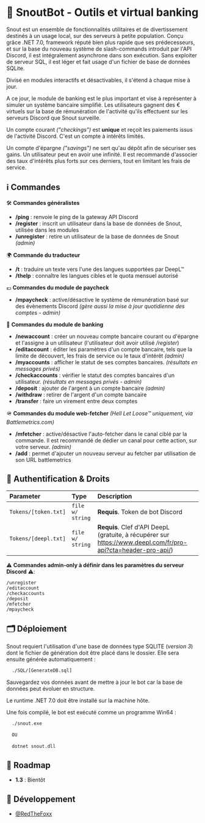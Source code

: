 # 🦊 SnoutBot - Outils et virtual banking

Snout est un ensemble de fonctionnalités utilitaires et de divertissement destinés à un usage local, sur des serveurs à petite population. Conçu grâce .NET 7.0, framework réputé bien plus rapide que ses prédecesseurs, et sur la base du nouveau système de slash-commands introduit par l'API Discord, il est intégralement asynchrone dans son exécution. Sans exploiter de serveur SQL, il est léger et fait usage d'un fichier de base de données SQLite.

Divisé en modules interactifs et désactivables, il s'étend à chaque mise à jour.

A ce jour, le module de banking est le plus important et vise à représenter à simuler un système bancaire simplifié. Les utilisateurs gagnent des € virtuels sur la base de rémunération de l'activité qu'ils effectuent sur les serveurs Discord que Snout surveille.

Un compte courant *("checkings")* est __unique__ et reçoit les paiements issus de l'activité Discord. C'est un compte à intérêts limités. 

Un compte d'épargne *("savings")* ne sert qu'au dépôt afin de sécuriser ses gains. Un utilisateur peut en avoir une infinité. Il est recommandé d'associer des taux d'intérêts plus forts sur ces derniers, tout en limitant les frais de service.

## ℹ️ Commandes

🛠️ **Commandes généralistes**
- **/ping** : renvoie le ping de la gateway API Discord
- **/register** : inscrit un utilisateur dans la base de données de Snout, utilisée dans les modules
- **/unregister** : retire un utilisateur de la base de données de Snout *(admin)*

🌍 **Commande du traducteur**
- **/t** : traduire un texte vers l'une des langues supportées par DeepL™
- **/thelp** : connaître les langues cibles et le quota mensuel autorisé

💶 **Commandes du module de paycheck**
- **/mpaycheck** : active/désactive le système de rémunération basé sur des évènements Discord *(gère aussi la mise à jour quotidienne des comptes - admin)*

🏦 **Commandes du module de banking**
- **/newaccount** : créer un nouveau compte bancaire courant ou d'épargne et l'assigne à un utilisateur (l'utilisateur doit avoir utilisé */register*)
- **/editaccount** : éditer les paramètres d'un compte bancaire, tels que la limite de découvert, les frais de service ou le taux d'intérêt *(admin)*
- **/myaccounts** : afficher le statut de ses comptes bancaires. *(résultats en messages privés)*
- **/checkaccounts** : vérifier le statut des comptes bancaires d'un utilisateur. *(résultats en messages privés - admin)*
- **/deposit** : ajouter de l'argent à un compte bancaire *(admin)*
- **/withdraw** : retirer de l'argent d'un compte bancaire
- **/transfer** : faire un virement entre deux comptes

🪖 **Commandes du module web-fetcher** *(Hell Let Loose™ uniquement, via Battlemetrics.com)*
- **/mfetcher** : active/désactive l'auto-fetcher dans le canal ciblé par la commande. Il est recommandé de dédier un canal pour cette action, sur votre serveur. *(admin)*
- **/add** : permet d'ajouter un nouveau serveur au fetcher par utilisation de son URL battlemetrics

## 🔑 Authentification & Droits

| Parameter | Type     | Description                |
| :-------- | :------- | :------------------------- |
| `Tokens/[token.txt]` | `file w/ string` | **Requis**. Token de bot Discord  |
| `Tokens/[deepl.txt]` | `file w/ string` | **Requis**. Clef d'API DeepL (gratuite, à récupérer sur https://www.deepl.com/fr/pro-api?cta=header-pro-api/)  |


⚠ **Commandes admin-only à définir dans les paramètres du serveur Discord** ⚠️:
```
/unregister
/editaccount
/checkaccounts
/deposit
/mfetcher
/mpaycheck
```

## 🗂️ Déploiement

Snout requiert l'utilisation d'une base de données type SQLITE (*version 3*) dont le fichier de génération doit être placé dans le
dossier. Elle sera ensuite générée automatiquement :
```bash
  ./SQL/[GenerateDB.sql]
```
Sauvegardez vos données avant de mettre à jour le bot car la base de données peut évoluer en structure.

Le runtime .NET 7.0 doit être installé sur la machine hôte.

Une fois compilé, le bot est exécuté comme un programme Win64 :
```bash
  ./snout.exe
  
  OU
  
  dotnet snout.dll 
```

## 🚧 Roadmap

- **1.3** : Bientôt

## 🦊 Développement

- [@RedTheFoxx](https://github.com/RedTheFoxx)